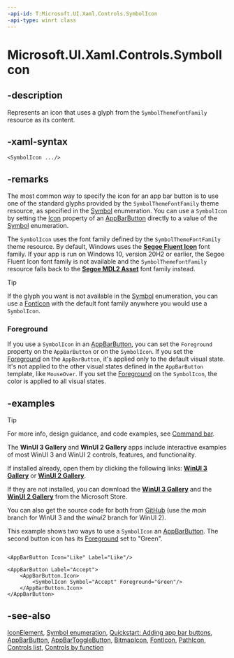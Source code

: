 ```yaml
---
-api-id: T:Microsoft.UI.Xaml.Controls.SymbolIcon
-api-type: winrt class
---
```


<!-- Class syntax.
public class SymbolIcon : Windows.UI.Xaml.Controls.IconElement, Windows.UI.Xaml.Controls.ISymbolIcon
-->

# Microsoft.UI.Xaml.Controls.SymbolIcon

## -description

Represents an icon that uses a glyph from the `SymbolThemeFontFamily` resource as its content.

## -xaml-syntax

```xaml
<SymbolIcon .../>
```

## -remarks

The most common way to specify the icon for an app bar button is to use one of the standard glyphs provided by the `SymbolThemeFontFamily` theme resource, as specified in the [Symbol](symbol.md) enumeration. You can use a `SymbolIcon` by setting the [Icon](appbarbutton_icon.md) property of an [AppBarButton](appbarbutton.md) directly to a value of the [Symbol](symbol.md) enumeration.

The `SymbolIcon` uses the font family defined by the `SymbolThemeFontFamily` theme resource. By default, Windows uses the [**Segoe Fluent Icon**](/windows/apps/design/style/segoe-ui-symbol-font) font family. If your app is run on Windows 10, version 20H2 or earlier, the Segoe Fluent Icon font family is not available and the `SymbolThemeFontFamily` resource falls back to the [**Segoe MDL2 Asset**](/windows/apps/design/style/segoe-ui-symbol-font) font family instead.

> [!TIP]
> If the glyph you want is not available in the [Symbol](symbol.md) enumeration, you can use a [FontIcon](fonticon.md) with the default font family anywhere you would use a `SymbolIcon`.

### Foreground

If you use a `SymbolIcon` in an [AppBarButton](appbarbutton.md), you can set the `Foreground` property on the `AppBarButton` or on the `SymbolIcon`. If you set the [Foreground](control_foreground.md) on the `AppBarButton`, it's applied only to the default visual state. It's not applied to the other visual states defined in the `AppBarButton` template, like `MouseOver`. If you set the [Foreground](iconelement_foreground.md) on the `SymbolIcon`, the color is applied to all visual states.

## -examples

> [!TIP]
> For more info, design guidance, and code examples, see [Command bar](/windows/uwp/controls-and-patterns/app-bars).
>
> The **WinUI 3 Gallery** and **WinUI 2 Gallery** apps include interactive examples of most WinUI 3 and WinUI 2 controls, features, and functionality.
>
> If installed already, open them by clicking the following links: [**WinUI 3 Gallery**](winui3gallery:/item/AppBarButton) or [**WinUI 2 Gallery**](winui2gallery:/item/AppBarButton).
>
> If they are not installed, you can download the [**WinUI 3 Gallery**](https://www.microsoft.com/p/winui-3-controls-gallery/9p3jfpwwdzrc) and the [**WinUI 2 Gallery**](https://www.microsoft.com/p/xaml-controls-gallery/9msvh128x2zt) from the Microsoft Store.
>
> You can also get the source code for both from [GitHub](https://github.com/Microsoft/WinUI-Gallery) (use the *main* branch for WinUI 3 and the *winui2* branch for WinUI 2).


This example shows two ways to use a `SymbolIcon` an [AppBarButton](appbarbutton.md). The second button icon has its [Foreground](iconelement_foreground.md) set to "Green".

```xaml

<AppBarButton Icon="Like" Label="Like"/>

<AppBarButton Label="Accept">
    <AppBarButton.Icon>
        <SymbolIcon Symbol="Accept" Foreground="Green"/>
    </AppBarButton.Icon>
</AppBarButton>
```

## -see-also
[IconElement](iconelement.md), [Symbol enumeration](symbol.md), [Quickstart: Adding app bar buttons](/previous-versions/windows/apps/jj662743(v=win.10)), [AppBarButton](appbarbutton.md), [AppBarToggleButton](appbartogglebutton.md), [BitmapIcon](bitmapicon.md), [FontIcon](fonticon.md), [PathIcon](pathicon.md), [Controls list](/windows/apps/design/controls/), [Controls by function](/windows/uwp/controls-and-patterns/controls-by-function)
